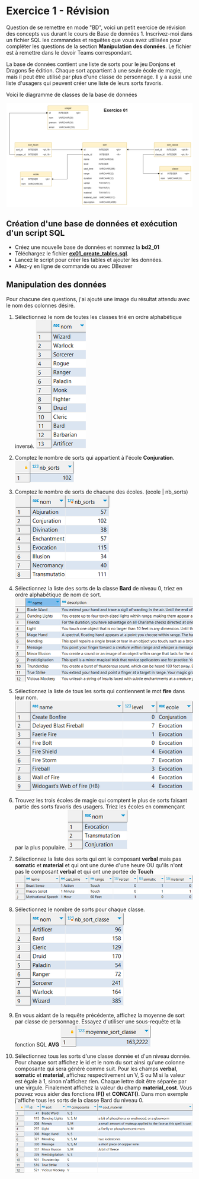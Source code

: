 # Exercice 1 - Révision

Question de se remettre en mode "BD", voici un petit exercice de révision des concepts vus durant le cours de Base de données 1. Inscrivez-moi dans un fichier SQL les commandes et requêtes que vous avez utilisées pour compléter les questions de la section **Manipulation des données**. Le fichier est à remettre dans le devoir Teams correspondant. 

La base de données contient une liste de sorts pour le jeu Donjons et Dragons 5e édition. Chaque sort appartient à une seule école de magie, mais il peut être utilisé par plus d'une classe de personnage. Il y a aussi une liste d'usagers qui peuvent créer une liste de leurs sorts favoris.

Voici le diagramme de classes de la base de données

![ex01_a](../images/ex01_diagramme.png)


## Création d'une base de données et exécution d'un script SQL

- Créez une nouvelle base de données et nommez la **bd2_01**
- Téléchargez le fichier [**ex01_create_tables.sql**](../ressources/ex01_create_tables.sql). 
- Lancez le script pour créer les tables et ajouter les données.
- Allez-y en ligne de commande ou avec DBeaver

## Manipulation des données
Pour chacune des questions, j'ai ajouté une image du résultat attendu avec le nom des colonnes désiré.

1. Sélectionnez le nom de toutes les classes trié en ordre alphabétique inversé.
![ex01_01](../images/ex01_01.png)

2. Comptez le nombre de sorts qui appartient à l'école **Conjuration**.
![ex01_02](../images/ex01_02.png)

3. Comptez le nombre de sorts de chacune des écoles. (ecole | nb_sorts)
![ex01_03](../images/ex01_03.png)

4. Sélectionnez la liste des sorts de la classe **Bard** de niveau 0, triez en ordre alphabétique de nom de sort.
![ex01_04](../images/ex01_04.png)

5. Sélectionnez la liste de tous les sorts qui contiennent le mot **fire** dans leur nom.
![ex01_05](../images/ex01_05.png)

6. Trouvez les trois écoles de magie qui comptent le plus de sorts faisant partie des sorts favoris des usagers. Triez les écoles en commençant par la plus populaire.
![ex01_06](../images/ex01_06.png)

7. Sélectionnez la liste des sorts qui ont le composant **verbal** mais pas **somatic** et **material** et qui ont une durée d'une heure OU qu'ils n'ont pas le composant **verbal** et qui ont une portée de **Touch**
![ex01_07](../images/ex01_07.png)

8. Sélectionnez le nombre de sorts pour chaque classe.
![ex01_08](../images/ex01_08.png)

9. En vous aidant de la requête précédente, affichez la moyenne de sort par classe de personnage. Essayez d'utiliser une sous-requête et la fonction SQL **AVG**
![ex01_09](../images/ex01_09.png)

10. Sélectionnez tous les sorts d'une classe donnée et d'un niveau donnée. Pour chaque sort affichez le id et le nom du sort ainsi qu'une colonne composante qui sera généré comme suit. Pour les champs **verbal**, **somatic** et **material**, affichez respectivement un V, S ou M si la valeur est égale à 1, sinon n'affichez rien. Chaque lettre doit être séparée par une virgule. Finalement affichez la valeur du champ **material_cost**. Vous pouvez vous aider des fonctions **IF()** et **CONCAT()**. Dans mon exemple j'affiche tous les sorts de la classe Bard du niveau 0.
![ex01_10](../images/ex01_10.png)